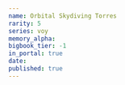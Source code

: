 ```yaml
---
name: Orbital Skydiving Torres
rarity: 5
series: voy
memory_alpha:
bigbook_tier: -1
in_portal: true
date:
published: true
---
```



